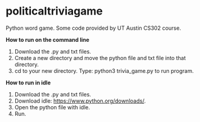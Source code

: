 # politicaltriviagame
Python word game. Some code provided by UT Austin CS302 course.

**How to run on the command line**
1. Download the .py and txt files.
2. Create a new directory and move the python file and txt file into that directory.
3. cd to your new directory. Type: python3 trivia_game.py to run program.

**How to run in idle**
1. Download the .py and txt files.
2. Download idle: https://www.python.org/downloads/.
3. Open the python file with idle.
4. Run.
